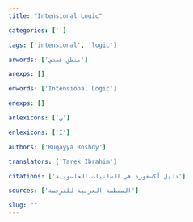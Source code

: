 ```yaml
---
title: "Intensional Logic"

categories: ['']

tags: ['intensional', 'logic']

arwords: ['منطق قصدي']

arexps: []

enwords: ['Intensional Logic']

enexps: []

arlexicons: ['ن']

enlexicons: ['I']

authors: ['Ruqayya Roshdy']

translators: ['Tarek Ibrahim']

citations: ['دليل أكسفورد في السانيات الحاسوبية']

sources: ['المنظمة العربية للترجمة']

slug: ""
---
```

